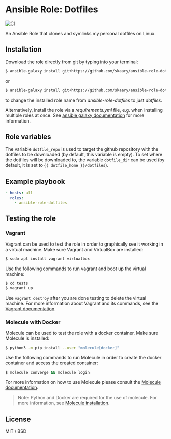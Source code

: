 # Ansible Role: Dotfiles
[![CI](https://github.com/skaary/ansible-role-dotfiles/actions/workflows/ci.yml/badge.svg?branch=main&event=push)](https://github.com/skaary/ansible-role-dotfiles/actions?query=workflow%3Ci)

An Ansible Role that clones and symlinks my personal dotfiles on Linux.

## Installation

Download the role directly from git by typing into your terminal:

```bash
$ ansible-galaxy install git+https://github.com/skaary/ansible-role-dotfiles.git

```

or

```bash
$ ansible-galaxy install git+https://github.com/skaary/ansible-role-dotfiles.git,,dotfiles
```

to change the installed role name from _ansible-role-dotfiles_ to just _dotfiles_.

Alternatively, install the role via a _requirements.yml_ file, e.g. when installing multiple roles at once. See [ansible galaxy documentation](https://galaxy.ansible.com/docs/using/installing.html#installing-multiple-roles-from-a-file) for more information.

## Role variables

The variable `dotfile_repo` is used to target the github repository with the dotfiles to be downloaded (by default, this variable is empty). To set where the dotfiles will be downloaded to, the variable `dotfile_dir` can be used (by default, it is set to `{{ dotfile_home }}/dotfiles`).

## Example playbook

```yaml
- hosts: all
  roles:
    - ansible-role-dotfiles
```

## Testing the role

### Vagrant

Vagrant can be used to test the role in order to graphically see it working in a virtual machine. Make sure Vagrant and VirtualBox are installed:

```bash
$ sudo apt install vagrant virtualbox
```

Use the following commands to run vagrant and boot up the virtual machine:

```bash
$ cd tests
$ vagrant up
```

Use `vagrant destroy` after you are done testing to delete the virtual machine. For more information about Vagrant and its commands, see the [Vagrant documentation](https://www.vagrantup.com/docs/cli).

### Molecule with Docker

Molecule can be used to test the role with a docker container. Make sure Molecule is installed:

```bash
$ python3 -m pip install --user "molecule[docker]"
```

Use the following commands to run Molecule in order to create the docker container and access the created container:
```bash
$ molecule converge && molecule login
```

For more information on how to use Molecule please consult the [Molecule documentation](https://molecule.readthedocs.io/en/latest/getting-started.html).

> Note: Python and Docker are required for the use of molecule. For more information, see [Molecule installation](https://molecule.readthedocs.io/en/latest/installation.html).

## License

MIT / BSD
